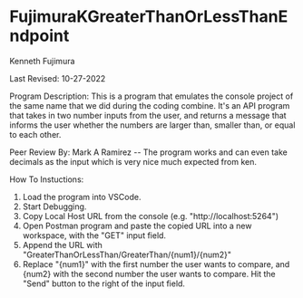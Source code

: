 # FujimuraKGreaterThanOrLessThanEndpoint
Kenneth Fujimura

Last Revised: 10-27-2022

Program Description: This is a program that emulates the console project of the same name that we did during the coding combine. It's an API program that takes in two number inputs from the user, and returns a message that informs the user whether the numbers are larger than, smaller than, or equal to each other.

Peer Review By: Mark A Ramirez -- The program works and can even take decimals as the input which is very nice much expected from ken.

How To Instuctions:
1) Load the program into VSCode.
2) Start Debugging.
3) Copy Local Host URL from the console (e.g. "http://localhost:5264")
4) Open Postman program and paste the copied URL into a new workspace, with the "GET" input field.
5) Append the URL with "GreaterThanOrLessThan/GreaterThan/{num1}/{num2}"
6) Replace "{num1}" with the first number the user wants to compare, and {num2} with the second number the user wants to compare. Hit the "Send" button to the right of the input field.
